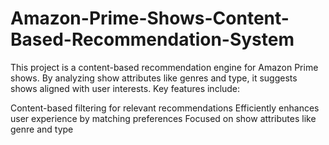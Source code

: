 # Amazon-Prime-Shows-Content-Based-Recommendation-System



This project is a content-based recommendation engine for Amazon Prime shows. By analyzing show attributes like genres and type, it suggests shows aligned with user interests. Key features include:

Content-based filtering for relevant recommendations
Efficiently enhances user experience by matching preferences
Focused on show attributes like genre and type
